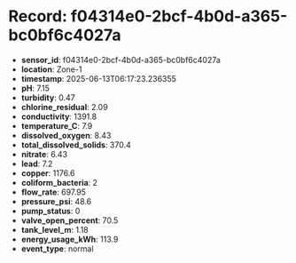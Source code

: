 # Record: f04314e0-2bcf-4b0d-a365-bc0bf6c4027a

- **sensor_id**: f04314e0-2bcf-4b0d-a365-bc0bf6c4027a
- **location**: Zone-1
- **timestamp**: 2025-06-13T06:17:23.236355
- **pH**: 7.15
- **turbidity**: 0.47
- **chlorine_residual**: 2.09
- **conductivity**: 1391.8
- **temperature_C**: 7.9
- **dissolved_oxygen**: 8.43
- **total_dissolved_solids**: 370.4
- **nitrate**: 6.43
- **lead**: 7.2
- **copper**: 1176.6
- **coliform_bacteria**: 2
- **flow_rate**: 697.95
- **pressure_psi**: 48.6
- **pump_status**: 0
- **valve_open_percent**: 70.5
- **tank_level_m**: 1.18
- **energy_usage_kWh**: 113.9
- **event_type**: normal